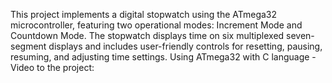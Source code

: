 This project implements a digital stopwatch using the ATmega32 microcontroller, featuring two operational modes: Increment Mode and Countdown Mode. The stopwatch displays time on six multiplexed seven-segment displays and includes user-friendly controls for resetting, pausing, resuming, and adjusting time settings.
Using ATmega32 with C language -Video to the project:
